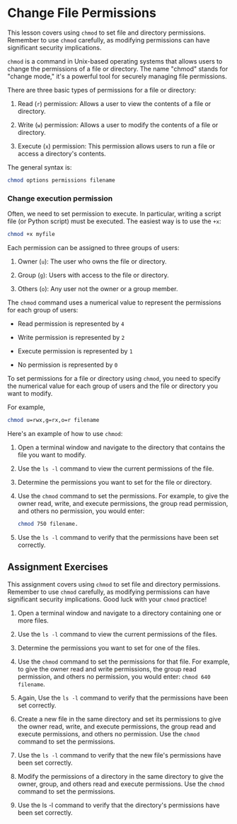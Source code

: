 # Change File Permissions


This lesson covers using `chmod` to set file and directory permissions. Remember to use `chmod` carefully, as modifying permissions can have significant security implications.


`chmod` is a command in Unix-based operating systems that allows users to change the permissions of a file or directory. The name "chmod" stands for "change mode," it's a powerful tool for securely managing file permissions.

There are three basic types of permissions for a file or directory:

1. Read (`r`) permission: Allows a user to view the contents of a file or directory.

2. Write (`w`) permission: Allows a user to modify the contents of a file or directory.

3. Execute (`x`) permission: This permission allows users to run a file or access a directory's contents.




The general syntax is:
```zsh
chmod options permissions filename
```





### Change execution permission
Often, we need to set permission to execute.  In particular, writing a script file (or Python script) must be executed. The easiest way is to use the `+x`:

```zsh
chmod +x myfile
```





Each permission can be assigned to three groups of users:

1. Owner (`u`): The user who owns the file or directory.

2. Group (`g`): Users with access to the file or directory.

3. Others (`o`): Any user not the owner or a group member.



The `chmod` command uses a numerical value to represent the permissions for each group of users:

* Read permission is represented by `4`

* Write permission is represented by `2`

* Execute permission is represented by `1`

* No permission is represented by `0`



To set permissions for a file or directory using `chmod`, you need to specify the numerical value for each group of users and the file or directory you want to modify.



For example, 

```zsh
chmod u=rwx,g=rx,o=r filename
```




Here's an example of how to use `chmod`:

1. Open a terminal window and navigate to the directory that contains the file you want to modify.

2. Use the `ls -l` command to view the current permissions of the file.

3. Determine the permissions you want to set for the file or directory.

4. Use the `chmod` command to set the permissions. For example, to give the owner read, write, and execute permissions, the group read permission, and others no permission, you would enter: 

	```zsh
	chmod 750 filename.
	```
5. Use the `ls -l` command to verify that the permissions have been set correctly.








## Assignment Exercises

This assignment covers using `chmod` to set file and directory permissions. Remember to use `chmod` carefully, as modifying permissions can have significant security implications. Good luck with your `chmod` practice!


1. Open a terminal window and navigate to a directory containing one or more files.

2. Use the `ls -l` command to view the current permissions of the files.

3. Determine the permissions you want to set for one of the files.

4. Use the `chmod` command to set the permissions for that file. For example, to give the owner read and write permissions, the group read permission, and others no permission, you would enter: `chmod 640 filename`.

5. Again, Use the `ls -l` command to verify that the permissions have been set correctly.

6. Create a new file in the same directory and set its permissions to give the owner read, write, and execute permissions, the group read and execute permissions, and others no permission. Use the `chmod` command to set the permissions.

7. Use the `ls -l` command to verify that the new file's permissions have been set correctly.

8. Modify the permissions of a directory in the same directory to give the owner, group, and others read and execute permissions. Use the `chmod` command to set the permissions.

9. Use the ls -l command to verify that the directory's permissions have been set correctly.

 
 